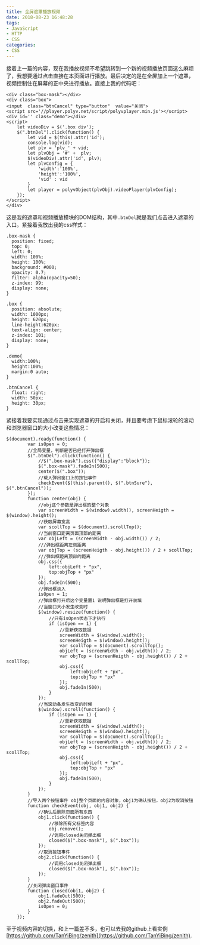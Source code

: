 ```yaml
---
title: 全屏遮罩播放视频
date: 2018-08-23 16:48:28
tags:
- JavaScript 
- HTTP 
- CSS
categories:
- CSS
---
```


接着上一篇的内容，现在我播放视频不希望跳转到一个新的视频播放页面这么麻烦了，我想要通过点击直接在本页面进行播放。最后决定的是在全屏加上一个遮罩，视频控制住在屏幕的正中央进行播放。直接上我的代码吧：

	<div class="box-mask"></div>
	<div class="box">
    <input  class="btnCancel" type="button"  value="关闭">
    <script src='//player.polyv.net/script/polyvplayer.min.js'></script>
    <div id='' class="demo"></div>
    <script>
        let videoDiv = $('.box div');
        $(".btnDel").click(function() {
            let vid = $(this).attr('id');
            console.log(vid);
            let plv = 'plv_' + vid;
            let plvObj = '#' +  plv;
            $(videoDiv).attr('id', plv);
            let plvConfig = {
                'width':'100%',
                'height':'100%',
                'vid' : vid
            }
            let player = polyvObject(plvObj).videoPlayer(plvConfig);
        });
    </script>
	</div>

这是我的遮罩和视频播放模块的DOM结构，其中`.btnDel`就是我们点击进入遮罩的入口。紧接着我放出我的css样式：

	.box-mask {
      position: fixed;
      top: 0;
      left: 0;
      width: 100%;
      height: 100%;
      background: #000;
      opacity: 0.7;
      filter: alpha(opacity=50);
      z-index: 99;
      display: none;
    }

    .box {
      position: absolute;
      width: 1000px;
      height: 620px;
      line-height:620px;
      text-align: center;
      z-index: 101;
      display: none;
    }

    .demo{
      width:100%;
      height:100%;
      margin:0 auto;
    }

    .btnCancel {
      float: right;
      width: 50px;
      height: 30px;
    }

紧接着我要实现通过点击来实现遮罩的开启和关闭，并且要考虑下鼠标滚轮的滚动和浏览器窗口的大小改变这些情况：

	$(document).ready(function() {
            var isOpen = 0;
            //全局变量，判断是否已经打开弹出框
            $(".btnDel").click(function() {
                //$(".box-mask").css({"display":"block"});
                $(".box-mask").fadeIn(500);
                center($(".box"));
                //载入弹出窗口上的按钮事件
                checkEvent($(this).parent(), $(".btnSure"), $(".btnCancel"));
            });
            function center(obj) {
                //obj这个参数是弹出框的整个对象
                var screenWidth = $(window).width(), screenHeigth = $(window).height();
                //获取屏幕宽高
                var scollTop = $(document).scrollTop();
                //当前窗口距离页面顶部的距离
                var objLeft = (screenWidth - obj.width()) / 2;
                ///弹出框距离左侧距离
                var objTop = (screenHeigth - obj.height()) / 2 + scollTop;
                ///弹出框距离顶部的距离
                obj.css({
                    left:objLeft + "px",
                    top:objTop + "px"
                });
                obj.fadeIn(500);
                //弹出框淡入
                isOpen = 1;
                //弹出框打开后这个变量置1 说明弹出框是打开装填
                //当窗口大小发生改变时
                $(window).resize(function() {
                    //只有isOpen状态下才执行
                    if (isOpen == 1) {
                        //重新获取数据
                        screenWidth = $(window).width();
                        screenHeigth = $(window).height();
                        var scollTop = $(document).scrollTop();
                        objLeft = (screenWidth - obj.width()) / 2;
                        var objTop = (screenHeigth - obj.height()) / 2 + scollTop;
                        obj.css({
                            left:objLeft + "px",
                            top:objTop + "px"
                        });
                        obj.fadeIn(500);
                    }
                });
                //当滚动条发生改变的时候
                $(window).scroll(function() {
                    if (isOpen == 1) {
                        //重新获取数据
                        screenWidth = $(window).width();
                        screenHeigth = $(window).height();
                        var scollTop = $(document).scrollTop();
                        objLeft = (screenWidth - obj.width()) / 2;
                        var objTop = (screenHeigth - obj.height()) / 2 + scollTop;
                        obj.css({
                            left:objLeft + "px",
                            top:objTop + "px"
                        });
                        obj.fadeIn(500);
                    }
                });
            }
            //导入两个按钮事件 obj整个页面的内容对象，obj1为确认按钮，obj2为取消按钮
            function checkEvent(obj, obj1, obj2) {
                //确认后删除页面所有东西
                obj1.click(function() {
                    //移除所有父标签内容
                    obj.remove();
                    //调用closed关闭弹出框
                    closed($(".box-mask"), $(".box"));
                });
                //取消按钮事件
                obj2.click(function() {
                    //调用closed关闭弹出框
                    closed($(".box-mask"), $(".box"));
                });
            }
            //关闭弹出窗口事件
            function closed(obj1, obj2) {
                obj1.fadeOut(500);
                obj2.fadeOut(500);
                isOpen = 0;
            }
        });

至于视频内容的切换，和上一篇差不多，也可以去我的github上看实例[https://github.com/TanYiBing/zenith](https://github.com/TanYiBing/zenith).